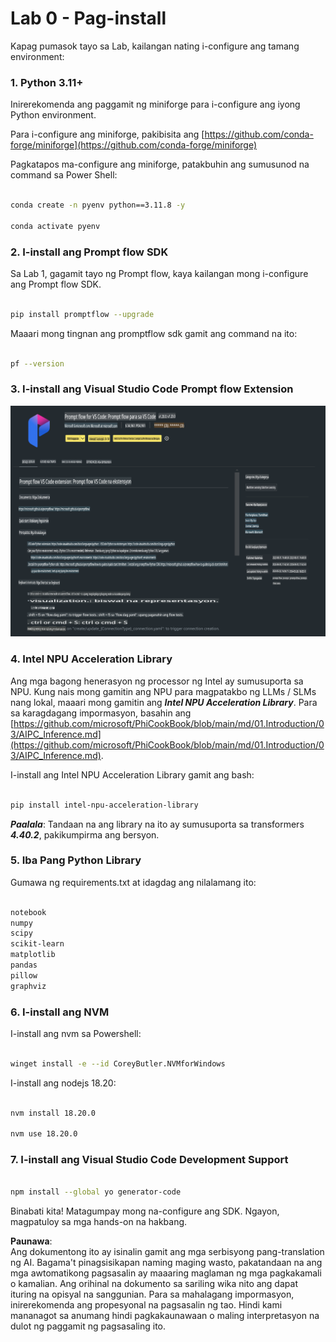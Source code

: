 # **Lab 0 - Pag-install**

Kapag pumasok tayo sa Lab, kailangan nating i-configure ang tamang environment:

### **1. Python 3.11+**

Inirerekomenda ang paggamit ng miniforge para i-configure ang iyong Python environment.

Para i-configure ang miniforge, pakibisita ang [https://github.com/conda-forge/miniforge](https://github.com/conda-forge/miniforge)

Pagkatapos ma-configure ang miniforge, patakbuhin ang sumusunod na command sa Power Shell:

```bash

conda create -n pyenv python==3.11.8 -y

conda activate pyenv

```

### **2. I-install ang Prompt flow SDK**

Sa Lab 1, gagamit tayo ng Prompt flow, kaya kailangan mong i-configure ang Prompt flow SDK.

```bash

pip install promptflow --upgrade

```

Maaari mong tingnan ang promptflow sdk gamit ang command na ito:

```bash

pf --version

```

### **3. I-install ang Visual Studio Code Prompt flow Extension**

![pf](../../../../../../../../../translated_images/pf_ext.fa065f22e1ee3e67157662d8be5241f346ddd83744045e3406d92b570e8d8b36.tl.png)

### **4. Intel NPU Acceleration Library**

Ang mga bagong henerasyon ng processor ng Intel ay sumusuporta sa NPU. Kung nais mong gamitin ang NPU para magpatakbo ng LLMs / SLMs nang lokal, maaari mong gamitin ang ***Intel NPU Acceleration Library***. Para sa karagdagang impormasyon, basahin ang [https://github.com/microsoft/PhiCookBook/blob/main/md/01.Introduction/03/AIPC_Inference.md](https://github.com/microsoft/PhiCookBook/blob/main/md/01.Introduction/03/AIPC_Inference.md).

I-install ang Intel NPU Acceleration Library gamit ang bash:

```bash

pip install intel-npu-acceleration-library

```

***Paalala***: Tandaan na ang library na ito ay sumusuporta sa transformers ***4.40.2***, pakikumpirma ang bersyon.

### **5. Iba Pang Python Library**

Gumawa ng requirements.txt at idagdag ang nilalamang ito:

```txt

notebook
numpy 
scipy 
scikit-learn 
matplotlib 
pandas 
pillow 
graphviz

```

### **6. I-install ang NVM**

I-install ang nvm sa Powershell:

```bash

winget install -e --id CoreyButler.NVMforWindows

```

I-install ang nodejs 18.20:

```bash

nvm install 18.20.0

nvm use 18.20.0

```

### **7. I-install ang Visual Studio Code Development Support**

```bash

npm install --global yo generator-code

```

Binabati kita! Matagumpay mong na-configure ang SDK. Ngayon, magpatuloy sa mga hands-on na hakbang.

**Paunawa**:  
Ang dokumentong ito ay isinalin gamit ang mga serbisyong pang-translation ng AI. Bagama't pinagsisikapan naming maging wasto, pakatandaan na ang mga awtomatikong pagsasalin ay maaaring maglaman ng mga pagkakamali o kamalian. Ang orihinal na dokumento sa sariling wika nito ang dapat ituring na opisyal na sanggunian. Para sa mahalagang impormasyon, inirerekomenda ang propesyonal na pagsasalin ng tao. Hindi kami mananagot sa anumang hindi pagkakaunawaan o maling interpretasyon na dulot ng paggamit ng pagsasaling ito.